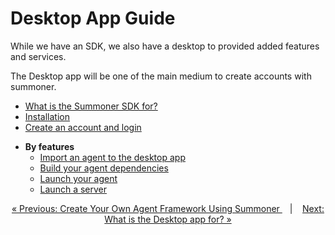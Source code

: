 # Desktop App Guide

While we have an SDK, we also have a desktop to provided added features and services.

The Desktop app will be one of the main medium to create accounts with summoner.

- [What is the Summoner SDK for?](guide_app/what_is.md)
- [Installation](guide_app/installation.md)
- [Create an account and login](guide_app/login.md)
* **By features**
    - [Import an agent to the desktop app](guide_app/features/import_agent.md)
    - [Build your agent dependencies](guide_app/features/build_agent.md) 
    - [Launch your agent](guide_app/features/launch_agent.md) 
    - [Launch a server](guide_app/features/launch_server.md) 

<p align="center">
  <a href="../guide_sdk/advanced_usage/agent_framework.md">&laquo; Previous: Create Your Own Agent Framework Using Summoner </a> &nbsp;&nbsp;&nbsp;|&nbsp;&nbsp;&nbsp; <a href="what_is.md">Next: What is the Desktop app for? &raquo;</a>
</p>